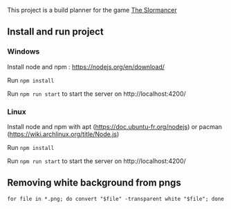 This project is a build planner for the game <a href="http://www.slormitestudios.com/">The Slormancer</a>

## Install and run project

### Windows
Install node and npm : https://nodejs.org/en/download/

Run `npm install`

Run `npm run start` to start the server on http://localhost:4200/

### Linux
Install node and npm with apt (https://doc.ubuntu-fr.org/nodejs) or pacman  (https://wiki.archlinux.org/title/Node.js)

Run `npm install`

Run `npm run start` to start the server on http://localhost:4200/

## Removing white background from pngs
`
for file in *.png; do convert "$file" -transparent white "$file"; done
`
